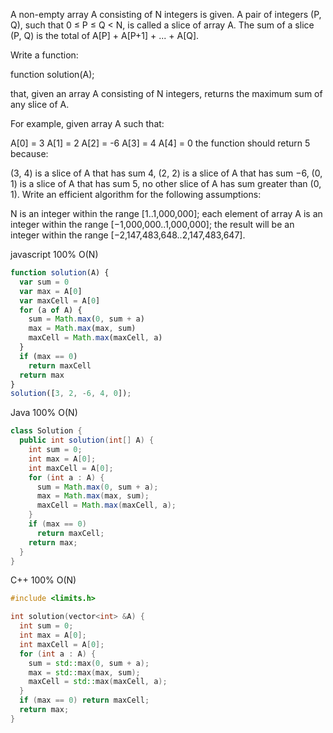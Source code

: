 A non-empty array A consisting of N integers is given. A pair of integers (P, Q), such that 0 ≤ P ≤ Q < N, is called a slice of array A. The sum of a slice (P, Q) is the total of A[P] + A[P+1] + ... + A[Q].

Write a function:

function solution(A);

that, given an array A consisting of N integers, returns the maximum sum of any slice of A.

For example, given array A such that:

A[0] = 3  A[1] = 2  A[2] = -6
A[3] = 4  A[4] = 0
the function should return 5 because:

(3, 4) is a slice of A that has sum 4,
(2, 2) is a slice of A that has sum −6,
(0, 1) is a slice of A that has sum 5,
no other slice of A has sum greater than (0, 1).
Write an efficient algorithm for the following assumptions:

N is an integer within the range [1..1,000,000];
each element of array A is an integer within the range [−1,000,000..1,000,000];
the result will be an integer within the range [−2,147,483,648..2,147,483,647].


javascript 100% O(N)
```javascript
function solution(A) {
  var sum = 0
  var max = A[0]
  var maxCell = A[0]
  for (a of A) {
    sum = Math.max(0, sum + a)
    max = Math.max(max, sum)
    maxCell = Math.max(maxCell, a)
  }
  if (max == 0)
    return maxCell
  return max
}
solution([3, 2, -6, 4, 0]);
```


Java 100% O(N)
```java
class Solution {
  public int solution(int[] A) {
    int sum = 0;
    int max = A[0];
    int maxCell = A[0];
    for (int a : A) {
      sum = Math.max(0, sum + a);
      max = Math.max(max, sum);
      maxCell = Math.max(maxCell, a);
    }
    if (max == 0)
      return maxCell;
    return max;
  }
}
```

C++ 100% O(N)
```c++
#include <limits.h>

int solution(vector<int> &A) {
  int sum = 0;
  int max = A[0];
  int maxCell = A[0];
  for (int a : A) {
    sum = std::max(0, sum + a);
    max = std::max(max, sum);
    maxCell = std::max(maxCell, a);
  }
  if (max == 0) return maxCell;
  return max;
}
```